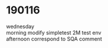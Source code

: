 # 190116

wednesday  
morning modify simpletest 2M test env  
afternoon correspond to SQA comment  
